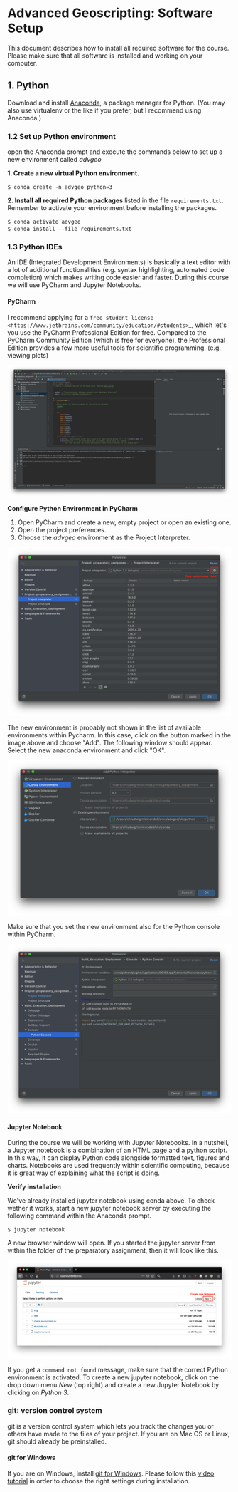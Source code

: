 # Advanced Geoscripting: Software Setup

This document describes how to install all required software for the course. Please make sure that all software is installed and working on your computer.

## 1. Python

Download and install [Anaconda](https://www.anaconda.com/products/individual), a package manager for Python. (You may also use virtualenv or the like if you prefer, but I recommend using Anaconda.)

### 1.2 Set up Python environment

open the Anaconda prompt and execute the commands below to set up a new environment called *advgeo*

**1. Create a new virtual Python environment.**

```
$ conda create -n advgeo python=3
```

**2. Install all required Python packages** listed in the file `requirements.txt`. Remember to activate your environment before installing the packages.

```
$ conda activate advgeo
$ conda install --file requirements.txt
```

### 1.3 Python IDEs

An IDE (Integrated Development Environments) is basically a text editor with a lot of additional functionalities (e.g. syntax highlighting, automated code completion) which makes writing code easier and faster. During this course we will use PyCharm and Jupyter Notebooks.

#### PyCharm

I recommend applying for a `free student license <https://www.jetbrains.com/community/education/#students>`_, which let's you use the PyCharm Professional Edition for free. Compared to the PyCharm Community Edition (which is free for everyone), the Professional Edition provides a few more useful tools for scientific programming. (e.g. viewing plots)

![pycharm home screen](./img/pycharm.png)

**Configure Python Environment in PyCharm**

1. Open PyCharm and create a new, empty project or open an existing one.
2. Open the project preferences.
3. Choose the *advgeo* environment as the Project Interpreter.

![pycharm project_interpreter](./img/project_interpreter.png)

The new environment is probably not shown in the list of available environments within Pycharm. In this case, click on the button marked in the image above and choose "Add". The following window should appear. Select the new anaconda environment and click "OK".

![add conda environment to PyCharm](./img/add_conda_env.png)

Make sure that you set the new environment also for the Python console within PyCharm.

![pycharm python interpreter for console](./img/python_interpreter_console.png)


#### Jupyter Notebook

During the course we will be working with Jupyter Notebooks. In a nutshell, a Jupyter notebook is a combination of an HTML page and a python script. In this way, it can display Python code alongside formatted text, figures and charts. Notebooks are used frequently within scientific computing, because it is great way of explaining what the script is doing.

**Verify installation**

We've already installed jupyter notebook using conda above. To check wether it works, start a new jupyter notebook server by executing the following command within the Anaconda prompt.

```
$ jupyter notebook
```

A new browser window will open. If you started the jupyter server from within the folder of the preparatory assignment, then it will look like this.

![Jupyter notebook home screen](./img/jupyter_start.png)

If you get a ``command not found`` message, make sure that the correct Python environment is activated.
To create a new jupyter notebook, click on the drop down menu *New* (top right) and create a new Jupyter Notebook by clicking on *Python 3*.


### git: version control system

git is a version control system which lets you track the changes you or others have made to the files of your project. If you are on Mac OS or Linux, git should already be preinstalled.

#### git for Windows

If you are on Windows, install [git for Windows](https://git-scm.com/download/win). Please follow this [video tutorial](https://www.youtube.com/watch?v=339AEqk9c-8) in order to choose the right settings during installation.
